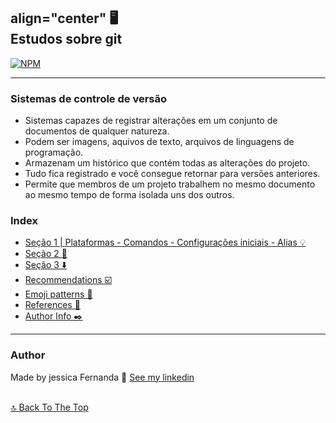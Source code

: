 <h2> align="center"
	🖥️ <br>Estudos sobre git
 </h2>

  [![NPM](https://img.shields.io/npm/l/react)](https://github.com/nandajfa/estudo_git/blob/main/LICENSE)

---

### Sistemas de controle de versão

* Sistemas capazes de registrar alterações em um conjunto de documentos de qualquer natureza.
* Podem ser imagens, aquivos de texto, arquivos de linguagens de programação.
* Armazenam um histórico que contém todas as alterações do projeto.
* Tudo fica registrado e você consegue retornar para versões anteriores.
* Permite que membros de um projeto trabalhem no mesmo documento ao mesmo tempo de forma isolada uns dos outros.

### Index

- [Seção 1 | Plataformas - Comandos - Configurações iniciais - Alias 💡](https://github.com/nandajfa/estudo_git/blob/main/secao1.md)
- [Seção 2  📝](#how-to-use)
- [Seção 3 ⬇️ ](#what-are-the-commit-types)
- [Recommendations ☑️](#recommendations)
- [Emoji patterns 📍](#emoji-patterns)
- [References 🔗](#references)
- [Author Info  ✒️](#author)

---

 ### Author

Made by jessica Fernanda 👋 [See my linkedin](https://www.linkedin.com/in/jessica-fernanda-alves-marques-106651205/)


<br>[🔝 Back To The Top](#estudos-sobre-git-) <br>